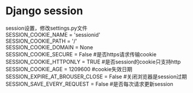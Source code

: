 # Django session
session设置，修改settings.py文件		
SESSION_COOKIE_NAME = 'sessionid'		
SESSION_COOKIE_PATH = '/'		
SESSION_COOKIE_DOMAIN = None		
SESSION_COOKIE_SECURE = False   #是否https请求传输cookie		
SESSION_COOKIE_HTTPONLY = TRUE  #是否session的cookie只支持http		
SESSION_COOKIE_AGE = 1209600    #cookie失效日期		
SESSION_EXPIRE_AT_BROUSER_CLOSE = False #关闭浏览器是session过期		
SESSION_SAVE_EVERY_REQUEST = False  #是否每次请求更新session